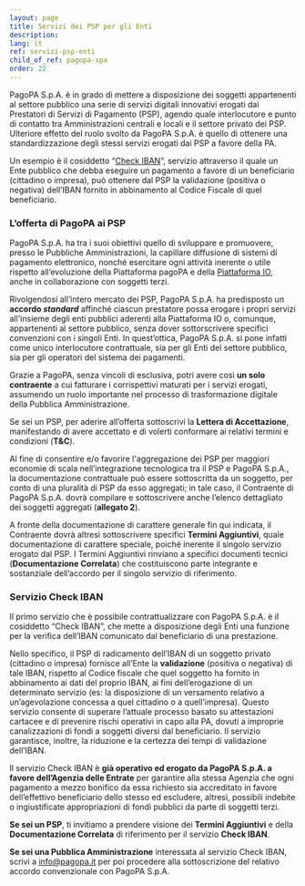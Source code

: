 ```yaml
---
layout: page
title: Servizi dei PSP per gli Enti
description: 
lang: it
ref: servizi-psp-enti
child_of_ref: pagopa-spa
order: 22
---
```


PagoPA S.p.A. è in grado di mettere a disposizione dei soggetti appartenenti al settore pubblico una serie di servizi digitali innovativi erogati dai Prestatori di Servizi di Pagamento (PSP), agendo quale interlocutore e punto di contatto tra Amministrazioni centrali e locali e il settore privato dei PSP. Ulteriore effetto del ruolo svolto da PagoPA S.p.A. è quello di ottenere una standardizzazione degli stessi servizi erogati dai PSP a favore della PA.

Un esempio è il cosiddetto “[Check IBAN](#checkiban)”, servizio attraverso il quale un Ente pubblico che debba eseguire un pagamento a favore di un beneficiario (cittadino o impresa), può ottenere dal PSP la validazione (positiva o negativa) dell’IBAN fornito in abbinamento al Codice Fiscale di quel beneficiario.

### L’offerta di PagoPA ai PSP
PagoPA S.p.A. ha tra i suoi obiettivi quello di sviluppare e promuovere, presso le Pubbliche Amministrazioni, la capillare diffusione di sistemi di pagamento elettronico, nonché esercitare ogni attività inerente o utile rispetto all’evoluzione della Piattaforma pagoPA e della [Piattaforma IO](https://io.italia.it), anche in collaborazione con soggetti terzi. 

Rivolgendosi all’intero mercato dei PSP, PagoPA S.p.A. ha predisposto un **accordo _standard_** affinché ciascun prestatore possa erogare i propri servizi all'insieme degli enti pubblici aderenti alla Piattaforma IO o, comunque, appartenenti al settore pubblico, senza dover sottorscrivere specifici convenzioni con i singoli Enti. In quest’ottica, PagoPA S.p.A. si pone infatti come unico interlocutore contrattuale, sia per gli Enti del settore pubblico, sia per gli operatori del sistema dei pagamenti. 

Grazie a PagoPA, senza vincoli di esclusiva, potri avere così **un solo contraente** a cui fatturare i corrispettivi maturati per i servizi erogati, assumendo un ruolo importante nel processo di trasformazione digitale della Pubblica Amministrazione.

Se sei un PSP, per aderire all’offerta sottoscrivi la **Lettera di Accettazione**, manifestando di avere accettato e di volerti conformare ai relativi termini e condizioni (**T&C**).

Al fine di consentire e/o favorire l'aggregazione dei PSP per maggiori economie di scala nell’integrazione tecnologica tra il PSP e PagoPA S.p.A., la documentazione contrattuale può essere sottoscritta da un soggetto, per conto di una pluralità di PSP da esso aggregati; in tale caso, il Contraente di PagoPA S.p.A. dovrà compilare e sottoscrivere anche l’elenco dettagliato dei soggetti aggregati (**allegato 2**).

A fronte della documentazione di carattere generale fin qui indicata, il Contraente dovrà altresì sottoscrivere specifici **Termini Aggiuntivi**, quale documentazione di carattere speciale, poiché inerente il singolo servizio erogato dal PSP.
I Termini Aggiuntivi rinviano a specifici documenti tecnici (**Documentazione Correlata**) che costituiscono parte integrante e sostanziale dell’accordo per il singolo servizio di riferimento. 

<a name="checkiban"/>

### Servizio Check IBAN
Il primo servizio che è possibile contrattualizzare con PagoPA S.p.A. è il cosiddetto “Check IBAN”, che mette a disposizione degli Enti una funzione per la verifica dell’IBAN comunicato dal beneficiario di una prestazione.

Nello specifico, il PSP di radicamento dell’IBAN di un soggetto privato (cittadino o impresa) fornisce all’Ente la **validazione** (positiva o negativa) di tale IBAN, rispetto al Codice fiscale che quel soggetto ha fornito in abbinamento ai dati del proprio IBAN, ai fini dell’erogazione di un determinato servizio (es: la disposizione di un versamento relativo a un’agevolazione concessa a quel cittadino o a quell’impresa). 
Questo servizio consente di superare l’attuale processo basato su attestazioni cartacee e di prevenire rischi operativi in capo alla PA, dovuti a improprie canalizzazioni di fondi a soggetti diversi dal beneficiario. Il servizio garantisce, inoltre, la riduzione e la certezza dei tempi di validazione dell’IBAN.

Il servizio Check IBAN è **già operativo ed erogato da PagoPA S.p.A. a favore dell’Agenzia delle Entrate** per garantire alla stessa Agenzia che ogni pagamento a mezzo bonifico da essa richiesto sia accreditato in favore dell’effettivo beneficiario dello stesso ed escludere, altresì, possibili indebite o ingiustificate appropriazioni di fondi pubblici da parte di soggetti terzi.    

**Se sei un PSP**, ti invitiamo a prendere visione dei **Termini Aggiuntivi** e della **Documentazione Correlata** di riferimento per il servizio **Check IBAN**.

**Se sei una Pubblica Amministrazione** interessata al servizio Check IBAN, scrivi a [info@pagopa.it](mailto:info@pagopa.it) per poi procedere alla sottoscrizione del relativo accordo convenzionale con PagoPA S.p.A. 
